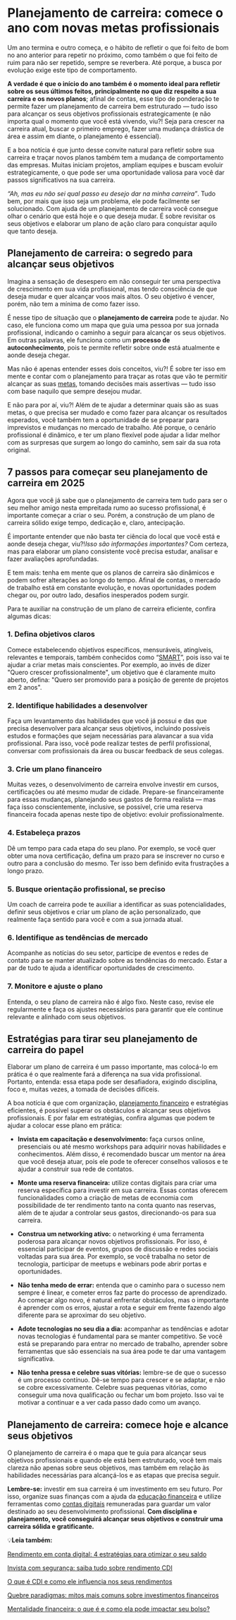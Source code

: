 # Planejamento de carreira: comece o ano com novas metas profissionais

Um ano termina e outro começa, e o hábito de refletir o que foi feito de bom no ano anterior para repetir no próximo, como também o que foi feito de ruim para não ser repetido, sempre se reverbera. Até porque, a busca por evolução exige este tipo de comportamento.

**A verdade é que o início do ano também é o momento ideal para refletir sobre os seus últimos feitos, principalmente no que diz respeito a sua carreira e os novos planos**; afinal de contas, esse tipo de ponderação te permite fazer um planejamento de carreira bem estruturado — tudo isso para alcançar os seus objetivos profissionais estrategicamente (e não importa qual o momento que você está vivendo, viu?! Seja para crescer na carreira atual, buscar o primeiro emprego, fazer uma mudança drástica de área e assim em diante, o planejamento é essencial).

E a boa notícia é que junto desse convite natural para refletir sobre sua carreira e traçar novos planos também tem a mudança de comportamento das empresas. Muitas iniciam projetos, ampliam equipes e buscam evoluir estrategicamente, o que pode ser uma oportunidade valiosa para você dar passos significativos na sua carreira.

*“Ah, mas eu não sei qual passo eu desejo dar na minha carreira”*. Tudo bem, por mais que isso seja um problema, ele pode facilmente ser solucionado. Com ajuda de um planejamento de carreira você consegue olhar o cenário que está hoje e o que deseja mudar. É sobre revisitar os seus objetivos e elaborar um plano de ação claro para conquistar aquilo que tanto deseja.

## **Planejamento de carreira: o segredo para alcançar seus objetivos**

Imagina a sensação de desespero em não conseguir ter uma perspectiva de crescimento em sua vida profissional, mas tendo consciência de que deseja mudar e quer alcançar voos mais altos. O seu objetivo é vencer, porém, não tem a mínima de como fazer isso.

É nesse tipo de situação que o **planejamento de carreira** pode te ajudar. No caso, ele funciona como um mapa que guia uma pessoa por sua jornada profissional, indicando o caminho a seguir para alcançar os seus objetivos. Em outras palavras, ele funciona como um **processo de autoconhecimento**, pois te permite refletir sobre onde está atualmente e aonde deseja chegar.

Mas não é apenas entender esses dois conceitos, viu?! É sobre ter isso em mente e contar com o planejamento para traçar as rotas que vão te permitir alcançar as suas [metas](https://meubolso.mercadopago.com.br/metas-financeiras-guardar-dinheiro), tomando decisões mais assertivas — tudo isso com base naquilo que sempre desejou mudar.

E não para por aí, viu?! Além de te ajudar a determinar quais são as suas metas, o que precisa ser mudado e como fazer para alcançar os resultados esperados, você também tem a oportunidade de se preparar para imprevistos e mudanças no mercado de trabalho. Até porque, o cenário profissional é dinâmico, e ter um plano flexível pode ajudar a lidar melhor com as surpresas que surgem ao longo do caminho, sem sair da sua rota original.

## **7 passos para começar seu planejamento de carreira em 2025**

Agora que você já sabe que o planejamento de carreira tem tudo para ser o seu melhor amigo nesta empreitada rumo ao sucesso profissional, é importante começar a criar o seu. Porém, a construção de um plano de carreira sólido exige tempo, dedicação e, claro, antecipação.

É importante entender que não basta ter ciência do local que você está e aonde deseja chegar, viu?!*Isso são informações importantes?* Com certeza, mas para elaborar um plano consistente você precisa estudar, analisar e fazer avaliações aprofundadas.

E tem mais: tenha em mente que os planos de carreira são dinâmicos e podem sofrer alterações ao longo do tempo. Afinal de contas, o mercado de trabalho está em constante evolução, e novas oportunidades podem chegar ou, por outro lado, desafios inesperados podem surgir.

Para te auxiliar na construção de um plano de carreira eficiente, confira algumas dicas:

### **1. Defina objetivos claros**

Comece estabelecendo objetivos específicos, mensuráveis, atingíveis, relevantes e temporais, também conhecidos como “[SMART](https://meubolso.mercadopago.com.br/meta-smart)”, pois isso vai te ajudar a criar metas mais conscientes. Por exemplo, ao invés de dizer "Quero crescer profissionalmente", um objetivo que é claramente muito aberto, defina: "Quero ser promovido para a posição de gerente de projetos em 2 anos".

### **2. Identifique habilidades a desenvolver**

Faça um levantamento das habilidades que você já possui e das que precisa desenvolver para alcançar seus objetivos, incluindo possíveis estudos e formações que sejam necessárias para alavancar a sua vida profissional. Para isso, você pode realizar testes de perfil profissional, conversar com profissionais da área ou buscar feedback de seus colegas.

### **3. Crie um plano financeiro**

Muitas vezes, o desenvolvimento de carreira envolve investir em cursos, certificações ou até mesmo mudar de cidade. Prepare-se financeiramente para essas mudanças, planejando seus gastos de forma realista — mas faça isso conscientemente, inclusive, se possível, crie uma reserva financeira focada apenas neste tipo de objetivo: evoluir profissionalmente.

### **4. Estabeleça prazos**

Dê um tempo para cada etapa do seu plano. Por exemplo, se você quer obter uma nova certificação, defina um prazo para se inscrever no curso e outro para a conclusão do mesmo. Ter isso bem definido evita frustrações a longo prazo.

### **5. Busque orientação profissional, se preciso**

Um coach de carreira pode te auxiliar a identificar as suas potencialidades, definir seus objetivos e criar um plano de ação personalizado, que realmente faça sentido para você e com a sua jornada atual.

### **6. Identifique as tendências de mercado**

Acompanhe as notícias do seu setor, participe de eventos e redes de contato para se manter atualizado sobre as tendências do mercado. Estar a par de tudo te ajuda a identificar oportunidades de crescimento.

### **7. Monitore e ajuste o plano**

Entenda, o seu plano de carreira não é algo fixo. Neste caso, revise ele regularmente e faça os ajustes necessários para garantir que ele continue relevante e alinhado com seus objetivos.

## **Estratégias para tirar seu planejamento de carreira do papel**

Elaborar um plano de carreira é um passo importante, mas colocá-lo em prática é o que realmente fará a diferença na sua vida profissional. Portanto, entenda: essa etapa pode ser desafiadora, exigindo disciplina, foco e, muitas vezes, a tomada de decisões difíceis.

A boa notícia é que com organização, [planejamento financeiro](https://meubolso.mercadopago.com.br/seguros-no-planejamento-financeiro) e estratégias eficientes, é possível superar os obstáculos e alcançar seus objetivos profissionais. E por falar em estratégias, confira algumas que podem te ajudar a colocar esse plano em prática:

- **Invista em capacitação e desenvolvimento:** faça cursos online, presenciais ou até mesmo workshops para adquirir novas habilidades e conhecimentos. Além disso, é recomendado buscar um mentor na área que você deseja atuar, pois ele pode te oferecer conselhos valiosos e te ajudar a construir sua rede de contatos. 

- **Monte uma reserva financeira:** utilize contas digitais para criar uma reserva específica para investir em sua carreira. Essas contas oferecem funcionalidades como a criação de metas de economia com possibilidade de ter rendimento tanto na conta quanto nas reservas, além de te ajudar a controlar seus gastos, direcionando-os para sua carreira. 

- **Construa um networking ativo:** o networking é uma ferramenta poderosa para alcançar novos objetivos profissionais. Por isso, é essencial participar de eventos, grupos de discussão e redes sociais voltadas para sua área. Por exemplo, se você trabalha no setor de tecnologia, participar de meetups e webinars pode abrir portas e oportunidades.

- **Não tenha medo de errar:** entenda que o caminho para o sucesso nem sempre é linear, e cometer erros faz parte do processo de aprendizado. Ao começar algo novo, é natural enfrentar obstáculos, mas o importante é aprender com os erros, ajustar a rota e seguir em frente fazendo algo diferente para se aproximar do seu objetivo. 

- **Adote tecnologias no seu dia a dia:** acompanhar as tendências e adotar novas tecnologias é fundamental para se manter competitivo. Se você está se preparando para entrar no mercado de trabalho, aprender sobre ferramentas que são essenciais na sua área pode te dar uma vantagem significativa. 

- **Não tenha pressa e celebre suas vitórias:** lembre-se de que o sucesso é um processo contínuo. Dê-se tempo para crescer e se adaptar, e não se cobre excessivamente. Celebre suas pequenas vitórias, como conseguir uma nova qualificação ou fechar um bom projeto. Isso vai te motivar a continuar e a ver cada passo dado como um avanço.

## **Planejamento de carreira: comece hoje e alcance seus objetivos**

O planejamento de carreira é o mapa que te guia para alcançar seus objetivos profissionais e quando ele está bem estruturado, você tem mais clareza não apenas sobre seus objetivos, mas também em relação às habilidades necessárias para alcançá-los e as etapas que precisa seguir.

**Lembre-se:** investir em sua carreira é um investimento em seu futuro. Por isso, organize suas finanças com a ajuda da [educação financeira](https://meubolso.mercadopago.com.br/habitos-de-educacao-financeira-para-se-organizar) e utilize ferramentas como [contas digitais](https://meubolso.mercadopago.com.br/contas-digitais-saber-se-sao-a-melhor-escolha) remuneradas para guardar um valor destinado ao seu desenvolvimento profissional. **Com disciplina e planejamento, você conseguirá alcançar seus objetivos e construir uma carreira sólida e gratificante.**

💡**Leia também:**

[Rendimento em conta digital: 4 estratégias para otimizar o seu saldo](https://meubolso.mercadopago.com.br/rendimento-em-conta-digital)

[Invista com segurança: saiba tudo sobre rendimento CDI](https://meubolso.mercadopago.com.br/tudo-sobre-rendimento-cdi)

[O que é CDI e como ele influencia nos seus rendimentos](https://meubolso.mercadopago.com.br/o-que-e-cdi-rendimentos)

[Quebre paradigmas: mitos mais comuns sobre investimentos financeiros](https://meubolso.mercadopago.com.br/mitos-sobre-investimentos-financeiros)

[Mentalidade financeira: o que é e como ela pode impactar seu bolso?](https://meubolso.mercadopago.com.br/o-que-e-mentalidade-financeira)